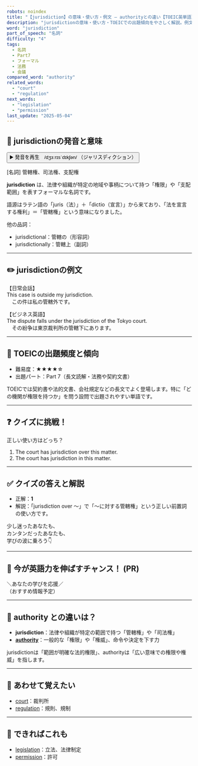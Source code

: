 ```yaml
---
robots: noindex
title: "【jurisdiction】の意味・使い方・例文 ― authorityとの違い【TOEIC英単語】"
description: "jurisdictionの意味・使い方・TOEICでの出題傾向をやさしく解説。例文・クイズ付きでauthorityとの違いもわかりやすく学べます。"
word: "jurisdiction"
part_of_speech: "名詞"
difficulty: "4"
tags:
  - 名詞
  - Part7
  - フォーマル
  - 法務
  - 会議
compared_word: "authority"
related_words:
  - "court"
  - "regulation"
next_words:
  - "legislation"
  - "permission"
last_update: "2025-05-04"
---
```


## 🔰 jurisdictionの発音と意味

<button class="play-audio" onclick="playTTS('jurisdiction')">
  <span class="play-audio-main">
    ▶️ 発音を再生　/dʒɜːrɪsˈdɪkʃən/
  </span>
  <span class="play-audio-sub">
    （ジャリスディクション）
  </span>
</button>

[名詞] 管轄権、司法権、支配権

**jurisdiction** は、法律や組織が特定の地域や事柄について持つ「権限」や「支配範囲」を表すフォーマルな名詞です。

語源はラテン語の「juris（法）」＋「dictio（宣言）」から来ており、「法を宣言する権利」＝「管轄権」という意味になりました。

他の品詞：  
- jurisdictional：管轄の（形容詞）
- jurisdictionally：管轄上（副詞）

---

## ✏️ jurisdictionの例文

【日常会話】  
This case is outside my jurisdiction.  
　この件は私の管轄外です。

【ビジネス英語】  
The dispute falls under the jurisdiction of the Tokyo court.  
　その紛争は東京裁判所の管轄下にあります。

---

## 🎯 TOEICの出題頻度と傾向

- 難易度：★★★★☆
- 出題パート：Part 7（長文読解・法務や契約文書）

TOEICでは契約書や法的文書、会社規定などの長文でよく登場します。特に「どの機関が権限を持つか」を問う設問で出題されやすい単語です。

---

## ❓ クイズに挑戦！

正しい使い方はどっち？

1. The court has jurisdiction over this matter.  
2. The court has jurisdiction in this matter.

---

## ✅ クイズの答えと解説

- 正解：**1**
- 解説：「jurisdiction over ～」で「～に対する管轄権」という正しい前置詞の使い方です。

少し迷ったあなたも、  
カンタンだったあなたも、  
学びの波に乗ろう👇️

---

## 🚀 今が英語力を伸ばすチャンス！ (PR)

<div class="info-center">
＼あなたの学びを応援／<br>  
（おすすめ情報予定）
</div>

---

## 🤔  authority との違いは？

- **jurisdiction**：法律や組織が特定の範囲で持つ「管轄権」や「司法権」
- **[authority](/word/authority/)**：一般的な「権限」や「権威」、命令や決定を下す力

jurisdictionは「範囲が明確な法的権限」、authorityは「広い意味での権限や権威」を指します。

---

## 🧩 あわせて覚えたい

- [court](/word/court/)：裁判所
- [regulation](/word/regulation/)：規則、規制

---

## 📖 できればこれも

- [legislation](/word/legislation/)：立法、法律制定
- [permission](/word/permission/)：許可


<!-- cvid: aid01_bid37 -->
